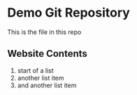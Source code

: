 # Demo Git Repository

This is the file in this repo

## Website Contents
1. start of a list
2. another list item
3. and another list item

